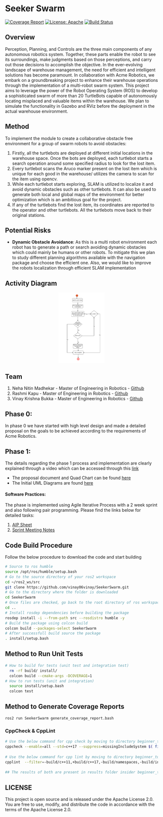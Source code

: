# Seeker Swarm
[![Coverage Report](https://codecov.io/gh/vinay06vinay/SeekerSwarm/branch/phase2/graph/badge.svg)](https://codecov.io/gh/vinay06vinay/SeekerSwarm)
[![License: Apache](https://img.shields.io/badge/License-Apache%202.0-blue.svg)](LICENSE)
[![Build Status](https://github.com/vinay06vinay/SeekerSwarm/actions/workflows/run-unit-test-and-upload-codecov.yml/badge.svg)](https://github.com/vinay06vinay/SeekerSwarm/actions/workflows/run-unit-test-and-upload-codecov.yml)

## Overview

Perception, Planning, and Controls are the three main components of any autonomous robotics system. Together, these parts enable the robot to see its surroundings, make judgments based on those perceptions, and carry out those decisions to accomplish the objective. In the ever-evolving landscape of warehouse management, the need for efficient and intelligent solutions has become paramount. In collaboration with Acme Robotics, we embark on a groundbreaking project to enhance their warehouse operations through the implementation of a multi-robot swarm system. This project aims to leverage the power of the Robot Operating System (ROS) to develop a sophisticated swarm of more than 20 TurtleBots capable of autonomously locating misplaced and valuable items within the warehouse. We plan to simulate the functionality in Gazebo and RViz before the deployment in the actual warehouse environment.

## Method

To implement the module to create a collaborative obstacle free environment for a group of swarm robots to avoid obstacles:
1. Firstly, all the turtlebots are deployed at different initial locations in the warehouse space. Once the bots are deployed, each turtlebot starts a search operation around some specified radius to look for the lost item.
2. Every turtlebot scans the Aruco marker present on the lost item which is unique for each good in the warehouse/ utilizes the camera to scan for the item using opencv.
3. While each turtlebot starts exploring, SLAM is utilized to localize it and avoid dynamic obstacles such as other turtlebots. It can also be used to generate both local and global maps of the environment for better optimization which is an ambitious goal for the project. 
4. If any of the turtlebots find the lost item, its coordinates are reported to the operator and other turtlebots. All the turtlebots move back to their original stations.

## Potential Risks
- **Dynamic Obstacle Avoidance**: As this is a multi robot environment each robot has to generate a path or search avoiding dynamic obstacles which could mainly be humans or other robots. To mitigate this we plan to study different planning algorithms available with the navigation package and choose the efficient one. Also, we would like to improve the robots localization through efficient SLAM implementation


## Activity Diagram

<p align="center">
<img width="30%" alt="Activity Diagram" src="UML/Phase1/activity_diagram_initial.png">
</p>

## Team 

1. Neha Nitin Madhekar - Master of Engineering in Robotics - [Github](https://github.com/NehaMadhekar09)
2. Rashmi Kapu - Master of Engineering in Robotics - [Github](https://github.com/Rashmikapu)
3. Vinay Krishna Bukka - Master of Engineering in Robotics - [Github](https://github.com/vinay06vinay)

## Phase 0:
In phase 0 we have started with high level design and made a detailed proposal on the goals to be achieved according to the requirements of Acme Robotics.  

## Phase 1:

The details regarding the phase 1 process and implementation are clearly explained through a video which can be accessed through this [link](https://drive.google.com/drive/folders/1owMT9tn0x96qVgPtxg-muGZPfwGxZB40?usp=sharing)
- The proposal document and Quad Chart can be found [here](/proposal_documents)
- The Initial UML Diagrams are found [here](/UML/Phase1/uml_initial.pdf)

#### Software Practices: 
The phase is implemented using Agile Iterative Process with a 2 week sprint and also following pair programming. Please find the links below for detailed tasks:
1. [AIP Sheet](https://docs.google.com/spreadsheets/d/1NuIYBbttIKkYBfBp62UK6V-b4JHCreupMbSnzMCKfyM/edit?usp=sharing)
2. [Sprint Meeting Notes](https://docs.google.com/document/d/1hmF4FdUW7u_yZcx7FMOXFj-bEJ_aklQrRSQUA3DLxTc/edit?usp=sharing)


## Code Build Procedure
Follow the below procedure to download the code and start building
```bash
# Source to ros humble
source /opt/ros/humble/setup.bash
# Go to the source directory of your ros2 workspace
cd ~/ros2_ws/src
git clone https://github.com/vinay06vinay/SeekerSwarm.git
# Go to the directory where the folder is downloaded
cd SeekerSwarm
# Once files are checked, go back to the root directory of ros workspace
cd ..
# Install rosdep dependencies before building the package
rosdep install -i --from-path src --rosdistro humble -y
# Build the package using colcon build
colcon build --packages-select SeekerSwarm
# After successfull build source the package
. install/setup.bash
```

## Method to Run Unit Tests
```bash
# How to build for tests (unit test and integration test)
  rm -rf build/ install/
  colcon build --cmake-args -DCOVERAGE=1 
# How to run tests (unit and integration)
  source install/setup.bash
  colcon test
```

## Method to Generate Coverage Reports
``` bash
ros2 run SeekerSwarm generate_coverage_report.bash
```
### CppCheck & CppLint
```bash
# Use the below command for cpp check by moving to directory beginner_tutorials
cppcheck --enable=all --std=c++17 --suppress=missingIncludeSystem $( find . -name *.cpp | grep -vE -e "^(./build/|./install/|./log/)" ) --check-config  &> results/cppcheck.txt

# Use the below command for cpp lint by moving to directory beginner_tutorials 
cpplint  --filter=-build/c++11,+build/c++17,-build/namespaces,-build/include_order $( find . -name *.cpp | grep -vE -e "^(./build/|./install/|./log/)" ) &> results/cpplint.txt 

## The results of both are present in results folder insider beginner_tutorials directory
```

## LICENSE

This project is open source and is released under the Apache License 2.0. You are free to use, modify, and distribute the code in accordance with the terms of the Apache License 2.0.

